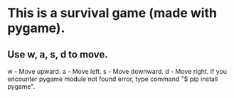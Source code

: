 # This is a survival game (made with pygame).
## Use w, a, s, d to move.
  w - Move upward.
  a - Move left.
  s - Move downward.
  d - Move right.
If you encounter pygame module not found error, type command "$ pip install pygame".
